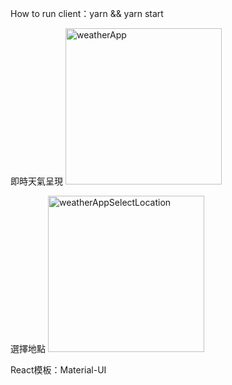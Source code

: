 How to run client：yarn && yarn start

即時天氣呈現
<img src="https://github.com/fanylin0713/weather-app/blob/main/src/images/weatherApp.png" alt="weatherApp" width="250">

選擇地點
<img src="https://github.com/fanylin0713/weather-app/blob/main/src/images/changeLocation.png" alt="weatherAppSelectLocation" width="250">

React模板：Material-UI
